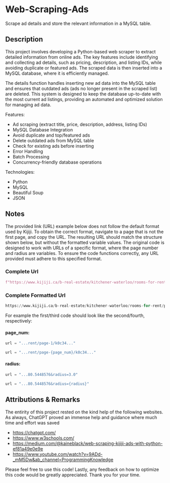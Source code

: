 # Web-Scraping-Ads
Scrape ad details and store the relevant information in a MySQL table.

## Description ##
This project involves developing a Python-based web scraper to extract detailed information from online ads. The key features include identifying and collecting ad details, such as pricing, description, and listing IDs, while avoiding duplicate or featured ads. The scraped data is then inserted into a MySQL database, where it is efficiently managed.

The details function handles inserting new ad data into the MySQL table and ensures that outdated ads (ads no longer present in the scraped list) are deleted. This system is designed to keep the database up-to-date with the most current ad listings, providing an automated and optimized solution for managing ad data.

Features:
- Ad scraping (extract title, price, description, address, listing IDs)
- MySQL Database Integration
- Avoid duplicate and top/featured ads
- Delete outdated ads from MySQL table
- Check for existing ads before inserting
- Error Handling
- Batch Processing
- Concurrency-friendly database operations

Technologies:
- Python
- MySQL
- Beautiful Soup
- JSON

## Notes ##

The provided link (URL) example below does not follow the default format used by Kijiji. To obtain the correct format, navigate to a page that is not the first page, and copy the URL. The resulting URL should match the structure shown below, but without the formatted variable values. The original code is designed to work with URLs of a specific format, where the page number and radius are variables. To ensure the code functions correctly, any URL provided must adhere to this specified format.

### Complete Url ###
```python
f"https://www.kijiji.ca/b-real-estate/kitchener-waterloo/rooms-for-rent/page-{page_num}/k0c34l1700212?address=University%20of%20Waterloo%2C%20University%20Avenue%20West%2C%20Waterloo%2C%20ON&ll=43.4722854%2C-80.5448576&radius={radius}"
```
### Complete Formatted Url ###
```python
https://www.kijiji.ca/b-real-estate/kitchener-waterloo/rooms-for-rent/page-1/k0c34l1700212?address=University%20of%20Waterloo%2C%20University%20Avenue%20West%2C%20Waterloo%2C%20ON&ll=43.4722854%2C-80.5448576&radius=3
```
For example the first/third code should look like the second/fourth, respectively:

#### page_num: ####
```python
url = "...rent/page-1/k0c34..."
```
```python
url = "...rent/page-{page_num}/k0c34..."
```
#### radius: ####
```python
url = "...80.5448576&radius=3.0"
```
```python
url = "...80.5448576&radius={radius}"
```



## Attributions & Remarks ##

The entirity of this project rested on the kind help of the following websites. As always, ChatGPT proved an immense help and guidance where much time and effort was saved

- https://chatgpt.com/
- https://www.w3schools.com/
- https://medium.com/@kaineblack/web-scraping-kijiji-ads-with-python-ef81a49e0e9e
- https://www.youtube.com/watch?v=9ADd-_mM5Dw&ab_channel=ProgrammingKnowledge

Please feel free to use this code! Lastly, any feedback on how to optimize this code would be greatly appreciated. Thank you for your time.
